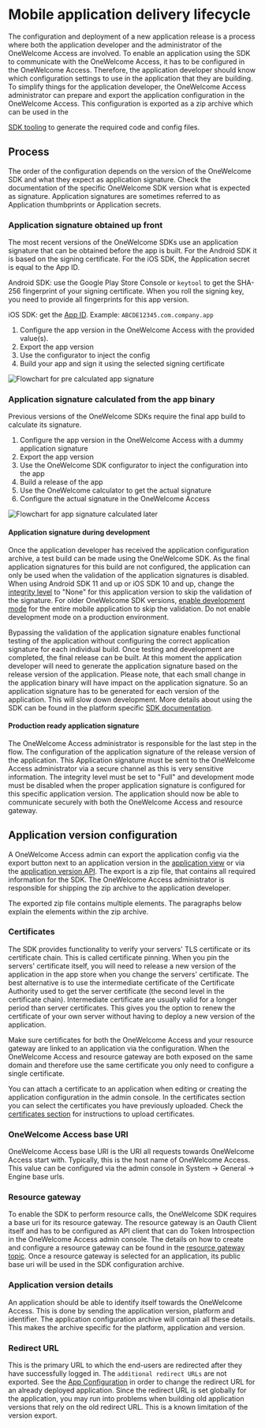 # Mobile application delivery lifecycle

The configuration and deployment of a new application release is a process where both the application developer and the administrator of the
OneWelcome Access are involved. To enable an application using the SDK to communicate with the OneWelcome Access, it has to be configured in the
OneWelcome Access. Therefore, the application developer should know which configuration settings to use in the application that they are building. To
simplify things for the application developer, the OneWelcome Access administrator can prepare and export the application configuration in the
OneWelcome Access. This configuration is exported as a zip archive which can be used in the

[SDK tooling](https://docs.onewelcome.com/sdk-configurator) to generate the required code and config files.

## Process

The order of the configuration depends on the version of the OneWelcome SDK and what they expect as application signature. Check the documentation of the specific
OneWelcome SDK version what is expected as signature. Application signatures are sometimes referred to as Application thumbprints or Application secrets.

### Application signature obtained up front

The most recent versions of the OneWelcome SDKs use an application signature that can be obtained before the app is built. For the Android SDK it is based on the
signing certificate. For the iOS SDK, the Application secret is equal to the App ID.

Android SDK: use the Google Play Store Console or `keytool` to get the SHA-256 fingerprint of your signing certificate. When you roll the signing key, you need
to provide all fingerprints for this app version.

iOS SDK: get the [App ID](https://help.apple.com/xcode/mac/current/#/dev618af4e67).
Example: `ABCDE12345.com.company.app`

1. Configure the app version in the OneWelcome Access with the provided value(s).
2. Export the app version
3. Use the configurator to inject the config
4. Build your app and sign it using the selected signing certificate

![Flowchart for pre calculated app signature](img/app-delivery-lifecycle-2021.svg)

### Application signature calculated from the app binary

Previous versions of the OneWelcome SDKs require the final app build to calculate its signature.

1. Configure the app version in the OneWelcome Access with a dummy application signature
2. Export the app version
3. Use the OneWelcome SDK configurator to inject the configuration into the app
4. Build a release of the app
5. Use the OneWelcome calculator to get the actual signature
6. Configure the actual signature in the OneWelcome Access

![Flowchart for app signature calculated later](img/app-delivery-lifecycle-old.svg)

#### Application signature during development

Once the application developer has received the application configuration archive, a test build can be made using the OneWelcome SDK. As the final application
signatures for this build are not configured, the application can only be used when the validation of the application signatures is disabled. When using Android
SDK 11 and up or iOS SDK 10 and up, change the [integrity level](../app-configuration/app-version-management.md) to "None" for this application version to skip
the validation of the signature. For older OneWelcome SDK versions, [enable development mode](../app-configuration/app-configuration.md#enabling-development-mode)
for the entire mobile application to skip the validation. Do not enable development mode on a production environment.

Bypassing the validation of the application signature enables functional testing of the application without configuring the correct application signature for
each individual build. Once testing and development are completed, the final release can be built. At this moment the application developer will need to
generate the application signature based on the release version of the application. Please note, that each small change in the application binary will have
impact on the application signature. So an application signature has to be generated for each version of the application. This will slow down development. More
details about using the SDK can be found in the platform specific [SDK documentation](https://docs.onewelcome.com/onegini-sdk.html).

#### Production ready application signature

The OneWelcome Access administrator is responsible for the last step in the flow. The configuration of the application signature of the release version of
the application. This Application signature must be sent to the OneWelcome Access administrator via a secure channel as this is very sensitive information.
The integrity level must be set to "Full" and development mode must be disabled when the proper application signature is configured for this specific
application version. The application should now be able to communicate securely with both the OneWelcome Access and resource gateway.

## Application version configuration

A OneWelcome Access admin can export the application config via the export button next to an application version in
the [application view](../app-configuration/app-configuration.md) or via
the [application version API](../../../api-reference/config-api/applications/application-version-api.md). The export is a zip file, that contains all required
information for the SDK. The OneWelcome Access administrator is responsible for shipping the zip archive to the application developer.

The exported zip file contains multiple elements. The paragraphs below explain the elements within the zip archive.

### Certificates

The SDK provides functionality to verify your servers' TLS certificate or its certificate chain. This is called certificate pinning. When you pin the servers'
certificate itself, you will need to release a new version of the application in the app store when you change the servers' certificate. The best alternative is
to use the intermediate certificate of the Certificate Authority used to get the server certificate (the second level in the certificate chain). Intermediate
certificate are usually valid for a longer period than server certificates. This gives you the option to renew the certificate of your own server without having
to deploy a new version of the application.

Make sure certificates for both the OneWelcome Access and your resource gateway are linked to an application via the configuration. When the
OneWelcome Access and resource gateway are both exposed on the same domain and therefore use the same certificate you only need to configure a single
certificate.

You can attach a certificate to an application when editing or creating the application configuration in the admin console. In the certificates section you can
select the certificates you have previously uploaded. Check the [certificates section](../../../appendix/administration/oauth-config.md#certificates) for
instructions to upload certificates.

### OneWelcome Access base URI

OneWelcome Access base URI is the URI all requests towards OneWelcome Access start with. Typically, this is the host name of OneWelcome Access. This value can be
configured via the admin console in System &rightarrow; General &rightarrow; Engine base urls.

### Resource gateway

To enable the SDK to perform resource calls, the OneWelcome SDK requires a base uri for its resource gateway. The resource gateway is an Oauth Client itself and
has to be configured as API client that can do Token Introspection in the OneWelcome Access admin console. The details on how to create and configure a
resource gateway can be found in the [resource gateway topic](../../general-app-config/resource-gateway/resource-gateway.md). Once a resource gateway is
selected for an application, its public base uri will be used in the SDK configuration archive.

### Application version details

An application should be able to identify itself towards the OneWelcome Access. This is done by sending the application version, platform and identifier. The
application configuration archive will contain all these details. This makes the archive specific for the platform, application and version.

### Redirect URL

This is the primary URL to which the end-users are redirected after they have successfully logged in. The `additional redirect URLs` are not exported. See
the [App Configuration](../app-configuration/app-configuration.md#creating-a-new-application)
in order to change the redirect URL for an already deployed application. Since the redirect URL is set globally for the application, you may run into problems
when building old application versions that rely on the old redirect URL. This is a known limitation of the version export.

